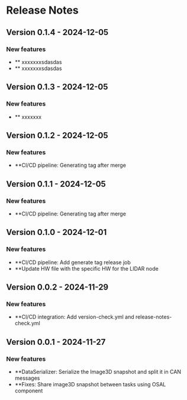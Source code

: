 # Release Notes

## Version 0.1.4 - 2024-12-05

###  New features
- ** xxxxxxxsdasdas
- ** xxxxxxxsdasdas

## Version 0.1.3 - 2024-12-05

###  New features
- ** xxxxxxx

## Version 0.1.2 - 2024-12-05

###  New features
- **CI/CD pipeline: Generating tag after merge

## Version 0.1.1 - 2024-12-05

###  New features
- **CI/CD pipeline: Generating tag after merge

## Version 0.1.0 - 2024-12-01

###  New features
- **CI/CD pipeline: Add generate tag release job
- **Update HW file with the specific HW for the LIDAR node

## Version 0.0.2 - 2024-11-29

###  New features
- **CI/CD integration: Add version-check.yml and release-notes-check.yml

## Version 0.0.1 - 2024-11-27

###  New features
- **DataSerializer: Serialize the Image3D snapshot and split it in CAN messages
- **Fixes: Share image3D snapshot between tasks using OSAL component

